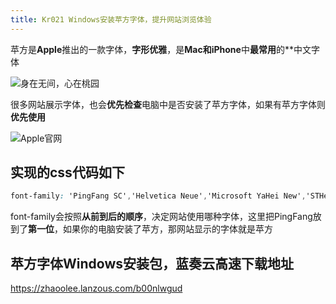 ```yaml
---
title: Kr021 Windows安装苹方字体，提升网站浏览体验
---
```



苹方是**Apple**推出的一款字体，**字形优雅**，是**Mac和iPhone**中**最常用**的**中文字体

![身在无间，心在桃园](https://www.v2fy.com/asset/0i/wujian.png)

很多网站展示字体，也会**优先检查**电脑中是否安装了苹方字体，如果有苹方字体则**优先使用**

![Apple官网](https://www.v2fy.com/asset/0i/pingfang.png)

## 实现的css代码如下

```css
font-family: 'PingFang SC','Helvetica Neue','Microsoft YaHei New','STHeiti Light',sans-serif
```

font-family会按照**从前到后的顺序**，决定网站使用哪种字体，这里把PingFang放到了**第一位**，如果你的电脑安装了苹方，那网站显示的字体就是苹方

## 苹方字体Windows安装包，蓝奏云高速下载地址

https://zhaoolee.lanzous.com/b00nlwgud


